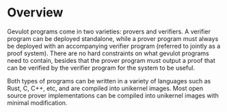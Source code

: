 # Overview

Gevulot programs come in two varieties: provers and verifiers. A verifier program can be deployed standalone, while a prover program must always be deployed with an accompanying verifier program (referred to jointly as a proof system). There are no hard constraints on what gevulot programs need to contain, besides that the prover program must output a proof that can be verified by the verifier program for the system to be useful.

Both types of programs can be written in a variety of languages such as Rust, C, C++, etc, and are compiled into unikernel images. Most open source prover implementations can be compiled into unikernel images with minimal modification.&#x20;
